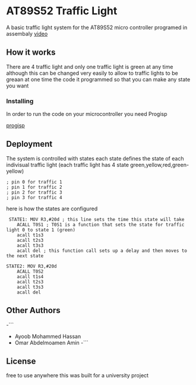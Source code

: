 # AT89S52 Traffic Light

A basic traffic light system for the AT89S52 micro controller programed in assembaly
[video](https://www.youtube.com/watch?v=-81RPznsBI8)

## How it works
There are 4 traffic light and only one traffic light is green at any time although this can be changed very easily to allow to traffic lights to be greaan at one time the code it programmed so that you can make any state you want

### Installing

In order to run the code on your microcontroller you need Progisp 

[progisp](https://search.edaboard.com/progisp.html)

## Deployment

The system is controlled with states each state defines the state of each indivisual traffic light (each traffic light has 4 state green,yellow,red,green-yellow)
```
; pin 0 for traffic 1
; pin 1 for traffic 2
; pin 2 for traffic 3
; pin 3 for traffic 4
```
here is how the states are configured
```
 STATE1: MOV R3,#20d ; this line sets the time this state will take
	ACALL T0S1 ; T0S1 is a function that sets the state for traffic light 0 to state 1 (green)
	acall t1s3
	acall t2s3
	acall t3s3
	acall del ; this function call sets up a delay and then moves to the next state

STATE2: MOV R3,#20d 
	ACALL T0S2
	acall t1s4
	acall t2s3
	acall t3s3
	acall del
```
## Other Authors
-```
-  Ayoob Mohammed Hassan	
-  Omar Abdelmoamen Amin 
-```
## License
free to use anywhere this was built for a university project


